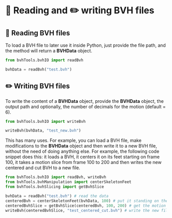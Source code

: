 # 📖 Reading and ✏️ writing BVH files <!-- {docsify-ignore} -->

## 📖 Reading BVH files 

To load a BVH file to later use it inside Python, just provide the file path, and the method will return a **BVHData** object.
```python
from bvhTools.bvhIO import readBvh

bvhData = readBvh("test.bvh")
```

## ✏️ Writing BVH files

To write the content of a **BVHData** object, provide the **BVHData** object, the output path and optionally, the number of decimals for the motion (default = 6).
```python
from bvhTools.bvhIO import writeBvh

writeBvh(bvhData, "test_new.bvh")
```
This has many uses. For example, you can load a BVH file, make modifications to the **BVHData** object and then write it to a new BVH file, without the need of doing anything else. For example, the following code snippet does this: it loads a BVH, it centers it on its feet starting on frame 100, it takes a motion slice from frame 100 to 200 and then writes the new centered and cut BVH to a new file.

```python
from bvhTools.bvhIO import readBvh, writeBvh
from bvhTools.bvhManipulation import centerSkeletonFeet
from bvhTools.bvhSlicing import getBvhSlice

bvhData = readBvh("test.bvh") # read the data
centeredBvh = centerSkeletonFeet(bvhData, 100) # put it standing on the center on frame 100
centeredBvhSlice = getBvhSlice(centeredBvh, 100, 200) # get the motion slice from frame 100 to 200
writeBvh(centeredBvhSlice, "test_centered_cut.bvh") # write the new file
```